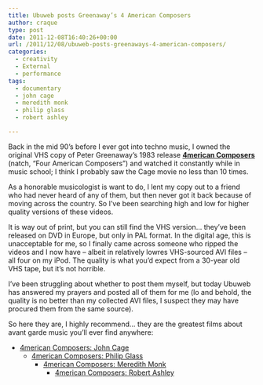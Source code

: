 ```yaml
---
title: Ubuweb posts Greenaway’s 4 American Composers
author: craque
type: post
date: 2011-12-08T16:40:26+00:00
url: /2011/12/08/ubuweb-posts-greenaways-4-american-composers/
categories:
  - creativity
  - External
  - performance
tags:
  - documentary
  - john cage
  - meredith monk
  - philip glass
  - robert ashley

---
```

Back in the mid 90&#8217;s before I ever got into techno music, I owned the original VHS copy of Peter Greenaway&#8217;s 1983 release <a href="http://www.imdb.com/title/tt0085562/" target="_blank"><strong>4merican Composers</strong></a> (natch, &#8220;Four American Composers&#8221;) and watched it constantly while in music school; I think I probably saw the Cage movie no less than 10 times.

As a honorable musicologist is want to do, I lent my copy out to a friend who had never heard of any of them, but then never got it back because of moving across the country. So I&#8217;ve been searching high and low for higher quality versions of these videos.

It is way out of print, but you can still find the VHS version&#8230; they&#8217;ve been released on DVD in Europe, but only in PAL format. In the digital age, this is unacceptable for me, so I finally came across someone who ripped the videos and I now have &#8211; albeit in relatively lowres VHS-sourced AVI files &#8211; all four on my iPod. The quality is what you&#8217;d expect from a 30-year old VHS tape, but it&#8217;s not horrible.

I&#8217;ve been struggling about whether to post them myself, but today Ubuweb has answered my prayers and posted all of them for me (lo and behold, the quality is no better than my collected AVI files, I suspect they may have procured them from the same source).

So here they are, I highly recommend&#8230; they are the greatest films about avant garde music you&#8217;ll ever find anywhere:  


  


  * <a href="http://www.ubu.com/film/greenaway_cage.html" target="_blank">4merican Composers: John Cage</a>  
      * <a href="http://www.ubu.com/film/greenaway_glass.html" target="_blank">4merican Composers: Philip Glass</a>  
          * <a href="http://www.ubu.com/film/greenaway_monk.html" target="_blank">4merican Composers: Meredith Monk</a>  
              * <a href="http://www.ubu.com/film/greenaway_ashley.html" target="_blank">4merican Composers: Robert Ashley</a>  
                </UL></p>